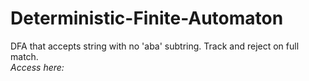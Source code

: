 # Deterministic-Finite-Automaton
DFA that accepts string with no 'aba' subtring. Track and reject on full match.  
*Access here:*
